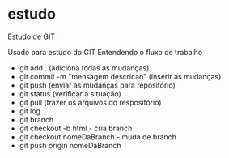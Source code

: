# estudo
Estudo de GIT

Usado para estudo do GIT
Entendendo o fluxo de trabalho

- git add . (adiciona todas as mudanças)
- git commit -m "mensagem descricao" (inserir as mudanças)
- git push (enviar as mudanças para repositório)
- git status (verificar a situação)
- git pull (trazer os arquivos do respositório)
- git log
- git branch
- git checkout -b html - cria branch
- git checkout nomeDaBranch - muda de branch
- git push origin nomeDaBranch
